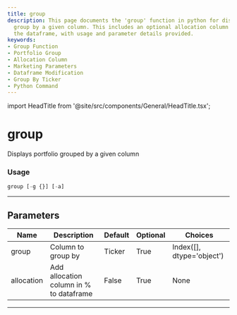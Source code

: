 ```yaml
---
title: group
description: This page documents the 'group' function in python for displaying a portfolio
  group by a given column. This includes an optional allocation column addition to
  the dataframe, with usage and parameter details provided.
keywords:
- Group Function
- Portfolio Group
- Allocation Column
- Marketing Parameters
- Dataframe Modification
- Group By Ticker
- Python Command
---
```


import HeadTitle from '@site/src/components/General/HeadTitle.tsx';

<HeadTitle title="group - Portfolio_Analysis - Portfolio - Reference | OpenBB Terminal Docs" />

# group

Displays portfolio grouped by a given column

### Usage

```python
group [-g {}] [-a]
```

---

## Parameters

| Name | Description | Default | Optional | Choices |
| ---- | ----------- | ------- | -------- | ------- |
| group | Column to group by | Ticker | True | Index([], dtype='object') |
| allocation | Add allocation column in % to dataframe | False | True | None |

---

